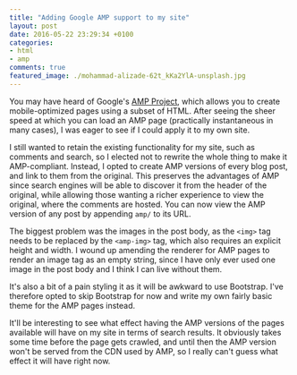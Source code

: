 ```yaml
---
title: "Adding Google AMP support to my site"
layout: post
date: 2016-05-22 23:29:34 +0100
categories:
- html
- amp
comments: true
featured_image: ./mohammad-alizade-62t_kKa2YlA-unsplash.jpg
---
```


You may have heard of Google's [AMP Project](https://www.ampproject.org/), which allows you to create mobile-optimized pages using a subset of HTML. After seeing the sheer speed at which you can load an AMP page (practically instantaneous in many cases), I was eager to see if I could apply it to my own site.

I still wanted to retain the existing functionality for my site, such as comments and search, so I elected not to rewrite the whole thing to make it AMP-compliant. Instead, I opted to create AMP versions of every blog post, and link to them from the original. This preserves the advantages of AMP since search engines will be able to discover it from the header of the original, while allowing those wanting a richer experience to view the original, where the comments are hosted. You can now view the AMP version of any post by appending `amp/` to its URL.

The biggest problem was the images in the post body, as the `<img>` tag needs to be replaced by the `<amp-img>` tag, which also requires an explicit height and width. I wound up amending the renderer for AMP pages to render an image tag as an empty string, since I have only ever used one image in the post body and I think I can live without them.

It's also a bit of a pain styling it as it will be awkward to use Bootstrap. I've therefore opted to skip Bootstrap for now and write my own fairly basic theme for the AMP pages instead.

It'll be interesting to see what effect having the AMP versions of the pages available will have on my site in terms of search results. It obviously takes some time before the page gets crawled, and until then the AMP version won't be served from the CDN used by AMP, so I really can't guess what effect it will have right now.
